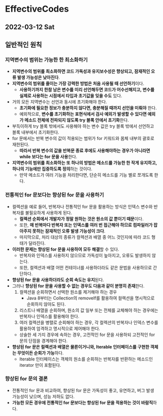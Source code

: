 # EffectiveCodes
## 2022-03-12 Sat

## 일반적인 원칙
### 지역변수의 범위는 가능한 한 최소화하기
* **지역변수의 범위를 최소화하면 코드 가독성과 유지보수성은 향상되고, 잠재적인 오류 발생 가능성은 낮아진다**.
* **지역변수의 범위를 줄이는 가장 강력한 방법은 처음 사용될 때 선언하기**이다.
  * **사용하기까지 한참 남은 변수를 미리 선언해두면 코드가 어수선해지고, 변수를 실제로 사용하는 시점에서 타입과 초기값을 잊을 수도** 있다.
* 거의 모든 지역변수는 선언과 동시에 초기화해야 한다.
  * **초기화에 필요한 정보가 충분하지 않다면, 충분해질 때까지 선언을 미뤄야** 한다.
  * 예외적으로, **변수를 초기화하는 표현식에서 검사 예외가 발생할 수 있다면 예외가 메소드 전체에 전파되지 않도록 try 블록 안에서 초기화**한다.
* 부득이하게 try 블록 밖에서도 사용해야 하는 변수 값은 try 블록 밖에서 선언하고 블록 내부에서 초기화한다.
* for 문에서는 반복 변수의 값이 적용되는 범위가 for 키워드와 몸체 내부의 괄호로 재한된다.
  * **따라서 반복 변수의 값을 반복문 종료 후에도 사용해야하는 경우가 아니라면 while 보다는 for 문을 사용**한다.
* **지역변수의 범위를 최소화하는 또 하나의 방법은 메소드를 가능한 한 작게 유지하고, 하나의 기능에만 집중하도록 정의**하는 것이다.
  * 만약 메소드가 여러 기능을 처리한다면, 단순히 메소드를 기능 별로 쪼개도록 한다.

### 전통적인 for 문보다는 향상된 for 문을 사용하기
* 컬렉션을 예로 들어, 반복자나 전통적인 for 문을 활용하는 방식은 인덱스 변수와 반복자를 불필요하게 사용하게 된다.
  * **컬렉션 순회에서 개발자가 정말 원하는 것은 원소의 값 뿐이기 때문**이다.
  * 또한, **매 반복마다 반복자 또는 인덱스를 여러 번 접근해야 하므로 컴파일러가 잡아주지 못하는 잠재적인 오류 발생 가능성이 크다**.
  * 마지막으로, 처리 대상의 종류가 컬렉션과 배열 중 어느 것인지에 따라 코드 형태가 달라진다.
* **이러한 문제는 향상된 for 문을 사용하여 모두 해결**할 수 있다.
  * 반복자와 인덱스를 사용하지 않으므로 가독성이 높아지고, 오류도 발생하지 않는다.
  * 또한, 컬렉션과 배열 어떤 컨테이너를 사용하더라도 같은 문법을 사용하므로 간단하다.
* **향상된 for 문을 사용하더라도 순회 속도는 유지**된다.
* 그러나 **향상된 for 문을 사용할 수 없는 경우도 다음과 같이 분명히 존재**한다.
  1. 컬렉션을 순회하면서 선택한 원소를 제거해야 하는 경우
     * Java 8부터는 Collection의 removeIf를 활용하여 컬렉션을 명시적으로 순회하지 않아도 된다.
  2. 리스트나 배열을 순회하며, 원소의 값 일부 또는 전체를 교체해야 하는 경우에는 반복자나 인덱스를 활용해야 한다.
  3. 여러 컬렉션을 병렬로 순회해야 하는 경우, 각 컬렉션의 반복자나 인덱스 변수를 활용하여 엄격하고 명시적으로 제어해야 한다.
  * 상술한 세 가지 경우에 속하는 경우, 고전적인 for 문을 사용하되 고전적인 for 문의 단점을 경계해야 한다.
* **향상된 for 문은 컬렉션과 배열은 물론이거니와, Iterable 인터페이스를 구현한 객체는 무엇이든 순회가 가능**하다.
  * Iterable 인터페이스는 객체의 원소를 순회하는 반복자를 반환하는 메소드인 iterator 만이 포함된다.

### 향상된 for 문의 결론
* 전통적인 for 문과 비교하여, 향상된 for 문은 가독성이 좋고, 유연하고, 버그 발생 가능성이 낮으며, 성능 저하도 없다.
* **가능한 모든 경우에 전통적인 for 문보다는 향상된 for 문을 적용하는 것이 바람직**하다.
